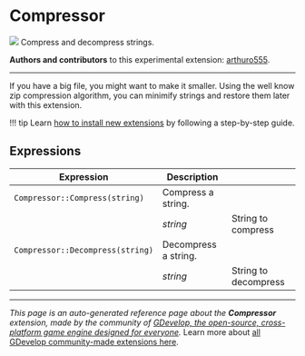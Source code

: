 # Compressor

<img src="https://resources.gdevelop-app.com/assets/Icons/folder-zip-outline.svg" class="extension-icon"></img>
Compress and decompress strings.

**Authors and contributors** to this experimental extension: [arthuro555](https://gd.games/arthuro555).

---

If you have a big file, you might want to make it smaller. 
Using the well know zip compression algorithm, you can minimify strings and restore them later with this extension.

!!! tip
    Learn [how to install new extensions](/gdevelop5/extensions/search) by following a step-by-step guide.

## Expressions

| Expression | Description |  |
|-----|-----|-----|
| `Compressor::Compress(string)` | Compress a string. ||
| | _string_ | String to compress |
| `Compressor::Decompress(string)` | Decompress a string. ||
| | _string_ | String to decompress |


---

*This page is an auto-generated reference page about the **Compressor** extension, made by the community of [GDevelop, the open-source, cross-platform game engine designed for everyone](https://gdevelop.io/).* Learn more about [all GDevelop community-made extensions here](/gdevelop5/extensions).